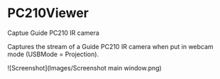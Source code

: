 # PC210Viewer
Captue Guide PC210 IR camera

Captures the stream of a Guide PC210 IR camera when put in webcam mode (USBMode = Projection).

![Screenshot](Images/Screenshot main window.png)

